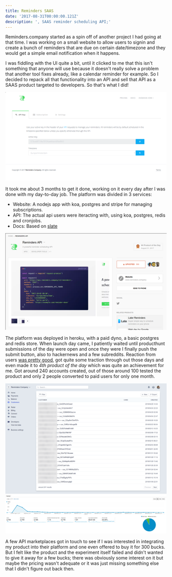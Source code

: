 ```yaml
---
title: Reminders SAAS
date: '2017-08-31T00:00:00.121Z'
description: ', SAAS reminder scheduling API;'
---
```


Reminders.company started as a spin off of another project I had going at
that time. I was working on a small website to allow users to signin and create
a bunch of reminders that are due on certain date/timezone and they would get a
simple email notification when it happens.

I was fiddling with the UI quite a bit, until it clicked to me that this isn't something
that anyone will use because it doesn't really solve a problem that another tool fixes
already, like a calendar reminder for example. So I decided to repack all that functionality
into an API and sell that API as a SAAS product targeted to developers. So that's what I did!

![Shot](./shot3.png)

It took me about 3 months to get it done, working on it every day after I was done with my day-to-day
job. The platform was divided in 3 services:

* Website: A nodejs app with koa, postgres and stripe for managing subscriptions.
* API: The actual api users were iteracting with, using koa, postgres, redis and cronjobs.
* Docs: Based on [slate](https://github.com/lord/slate)

![PH](./product-hunt.png)

The platform was deployed in heroku, with a paid dyno, a basic postgres and redis store. When launch
day came, I patiently waited until producthunt submissions of the day were open and
once they were I finally push the submit button, also to hackernews and a few subreddits. Reaction from
users [was pretty good](https://www.producthunt.com/posts/reminders-api), got quite some traction through out those days and even made it to *4th product of the day*
which was quite an achievement for me. Got around 240 accounts created, out of those around 100
tested the product and only 2 people converted to paid users for only one month.

![Shot](./stripe.png)
![Shot](./analytics.png)

A few API marketplaces got in touch to see if I was interested in integrating my product
into their platform and one even offered to buy it for 300 bucks. But I felt like the
product and the experiment itself failed and didn't wanted to give it away for a few bucks;
there was obviously some interest on it but maybe the pricing wasn't adequate or it was
just missing something else that I didn't figure out back then.
